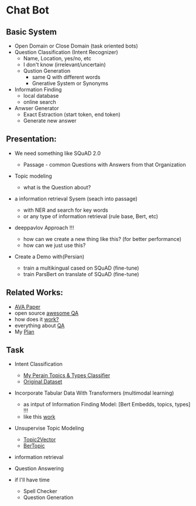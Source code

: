 # Chat Bot

## Basic System
  - Open Domain or Close Domain (task oriented bots)
  - Question Classification (Intent Recognizer)
    - Name, Location, yes/no, etc
    - I don't know (irrelevant/uncertain)
    - Qustion Generation
      - same Q with different words
      - Gnerative System or Synonyms
  - Information Finding 
    - local database
    - online search
  - Anwser Generator
    - Exact Estraction (start token, end token)
    - Generate new answer
  
  
## Presentation:
  - We need something like SQuAD 2.0
    - Passage - common Questions with Answers from that Organization 
  - Topic modeling 
    - what is the Question about?
  - a information retrieval Sysem (seach into passage)
    - with NER and search for key words
    - or any type of information retrieval (rule base, Bert, etc)
    
  - deeppavlov Approach !!!
    - how can we create a new thing like this? (for better performance)
    - how can we just use this?
  
  - Create a Demo with(Persian)
    - train a multikingual cased on SQuAD (fine-tune)
    - train ParsBert on translate of SQuAD (fine-tune)
    
    

## Related Works:
  - [AVA Paper](https://arxiv.org/pdf/2003.04987.pdf)
  - open source [awesome QA](https://haystack.deepset.ai/docs/intromd)
  - how does it [work?](https://demo.deeppavlov.ai/#/mu/textqa) 
  - everything about [QA](https://project-awesome.org/seriousran/awesome-qa)
  - My [Plan]()
   
   


## Task
  - Intent Classification
    - [My Perain Topics & Types Classifier](https://colab.research.google.com/drive/18uaGfsQuH1jo7OVyntRkkgrKj_mH55uq#scrollTo=AnxFwrUy2UKD)
    - [Original Dataset](https://github.com/AmirAhmadHabibi/TheSuperQuestionTypeTopicClassifier)
    
  - Incorporate Tabular Data With Transformers (multimodal learning)
    - as intput of Information Finding Model: [Bert Embedds, topics, types] !!! 
    - like this [work](https://www.kdnuggets.com/2020/11/tabular-data-huggingface-transformers.html)
  
  - Unsupervise Topic Modeling
    - [Topic2Vector](https://github.com/ddangelov/Top2Vec) 
    - [BerTopic](https://github.com/MaartenGr/BERTopic#toc)
    
  - information retrieval
  - Question Answering

  - if I'll have time 
    - Spell Checker
    - Question Generation
